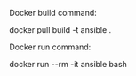 Docker build command: 

docker pull build -t ansible .

Docker run command: 

docker run --rm -it ansible bash

